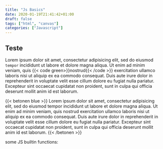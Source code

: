 ```yaml
---
title: "Js Basics"
date: 2020-01-19T21:41:42+01:00
draft: false
tags: ["html", "canvas"]
categories: ["Javascript"]
---
```


## Teste

Lorem ipsum dolor sit amet, consectetur adipisicing elit, sed do eiusmod
`tempor` incididunt ut labore et dolore magna aliqua. Ut enim ad minim veniam,
quis {{< code green>}}nostrud{{< /code >}} exercitation ullamco laboris nisi ut aliquip ex ea commodo
consequat. Duis aute irure dolor in reprehenderit in voluptate velit esse
cillum dolore eu fugiat nulla pariatur. Excepteur sint occaecat cupidatat non
proident, sunt in culpa qui officia deserunt mollit anim id est laborum.

{{< betonen blue >}}
Lorem ipsum dolor sit amet, consectetur adipisicing elit, sed do eiusmod
tempor incididunt ut labore et dolore magna aliqua. Ut enim ad minim veniam,
quis nostrud exercitation ullamco laboris nisi ut aliquip ex ea commodo
consequat. Duis aute irure dolor in reprehenderit in voluptate velit esse
cillum dolore eu fugiat nulla pariatur. Excepteur sint occaecat cupidatat non
proident, sunt in culpa qui officia deserunt mollit anim id est laborum.
{{< /betonen >}}

some JS builtin functions:
```
